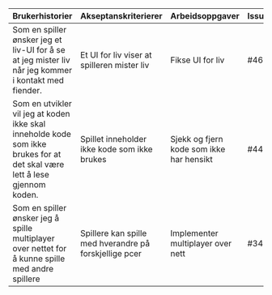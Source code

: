 | Brukerhistorier                                                              | Akseptanskriterierer                                    | Arbeidsoppgaver                               |  Issues  |
| -----------------------------------------------------------------------------| --------------------------------------------------------|-----------------------------------------------| --------------------------------------------------------|
| Som en spiller ønsker jeg et liv-UI for å se at jeg mister liv når jeg kommer i kontakt med fiender.   | Et UI for liv viser at spilleren mister liv            | Fikse UI for liv                        | #46                      |
| Som en utvikler vil jeg at koden ikke skal inneholde kode som ikke brukes for at det skal være lett å lese gjennom koden.               | Spillet inneholder ikke kode som ikke brukes            | Sjekk og fjern kode som ikke har hensikt                        | #44                      |
| Som en spiller ønsker jeg å spille multiplayer over nettet for å kunne spille med andre spillere                  | Spillere kan spille med hverandre på forskjellige pcer           | Implementer multiplayer over nett |   #34     |   
